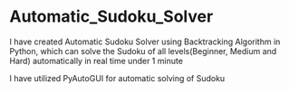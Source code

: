 # Automatic_Sudoku_Solver

I have created Automatic Sudoku Solver using Backtracking Algorithm in Python, which can solve the Sudoku of
all levels(Beginner, Medium and Hard) automatically in real time under 1 minute

I have utilized PyAutoGUI for automatic solving of Sudoku
